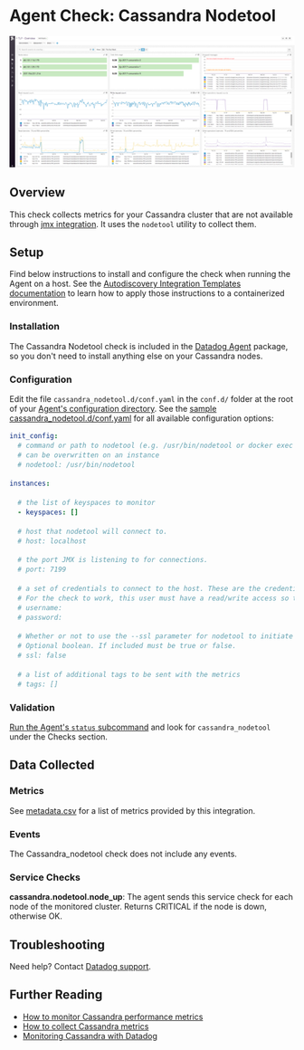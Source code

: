 # Agent Check: Cassandra Nodetool

![Cassandra default dashboard][111]

## Overview

This check collects metrics for your Cassandra cluster that are not available through [jmx integration][112].
It uses the `nodetool` utility to collect them.

## Setup

Find below instructions to install and configure the check when running the Agent on a host. See the [Autodiscovery Integration Templates documentation][113] to learn how to apply those instructions to a containerized environment.

### Installation

The Cassandra Nodetool check is included in the [Datadog Agent][114] package, so you don't need to install anything else on your Cassandra nodes.

### Configuration

Edit the file `cassandra_nodetool.d/conf.yaml` in the `conf.d/` folder at the root of your [Agent's configuration directory][115].
See the [sample cassandra_nodetool.d/conf.yaml][116] for all available configuration options:

```yaml
init_config:
  # command or path to nodetool (e.g. /usr/bin/nodetool or docker exec container nodetool)
  # can be overwritten on an instance
  # nodetool: /usr/bin/nodetool

instances:

  # the list of keyspaces to monitor
  - keyspaces: []

  # host that nodetool will connect to.
  # host: localhost

  # the port JMX is listening to for connections.
  # port: 7199

  # a set of credentials to connect to the host. These are the credentials for the JMX server.
  # For the check to work, this user must have a read/write access so that nodetool can execute the `status` command
  # username:
  # password:

  # Whether or not to use the --ssl parameter for nodetool to initiate a connection over SSL to the JMX server.
  # Optional boolean. If included must be true or false.
  # ssl: false

  # a list of additional tags to be sent with the metrics
  # tags: []
```

### Validation

[Run the Agent's `status` subcommand][117] and look for `cassandra_nodetool` under the Checks section.

## Data Collected
### Metrics
See [metadata.csv][118] for a list of metrics provided by this integration.

### Events
The Cassandra_nodetool check does not include any events.

### Service Checks

**cassandra.nodetool.node_up**:
The agent sends this service check for each node of the monitored cluster. Returns CRITICAL if the node is down, otherwise OK.

## Troubleshooting
Need help? Contact [Datadog support][119].

## Further Reading

* [How to monitor Cassandra performance metrics][120]
* [How to collect Cassandra metrics][121]
* [Monitoring Cassandra with Datadog][122]

[111]: https://raw.githubusercontent.com/DataDog/integrations-core/master/cassandra_nodetool/images/cassandra_dashboard.png
[112]: https://github.com/DataDog/integrations-core/tree/master/cassandra
[113]: https://docs.datadoghq.com/agent/autodiscovery/integrations
[114]: https://app.datadoghq.com/account/settings#agent
[115]: https://docs.datadoghq.com/agent/guide/agent-configuration-files/?tab=agentv6#agent-configuration-directory
[116]: https://github.com/DataDog/integrations-core/blob/master/cassandra_nodetool/datadog_checks/cassandra_nodetool/data/conf.yaml.example
[117]: https://docs.datadoghq.com/agent/guide/agent-commands/?tab=agentv6#agent-status-and-information
[118]: https://github.com/DataDog/integrations-core/blob/master/cassandra_nodetool/metadata.csv
[119]: https://docs.datadoghq.com/help
[120]: https://www.datadoghq.com/blog/how-to-monitor-cassandra-performance-metrics
[121]: https://www.datadoghq.com/blog/how-to-collect-cassandra-metrics
[122]: https://www.datadoghq.com/blog/monitoring-cassandra-with-datadog
